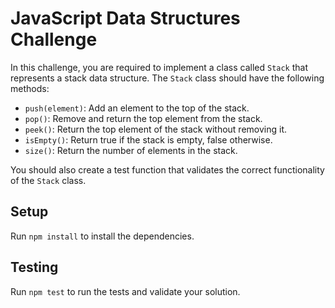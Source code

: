 # JavaScript Data Structures Challenge
In this challenge, you are required to implement a class called `Stack` that represents a stack data structure. The `Stack` class should have the following methods:

- `push(element)`: Add an element to the top of the stack.
- `pop()`: Remove and return the top element from the stack.
- `peek()`: Return the top element of the stack without removing it.
- `isEmpty()`: Return true if the stack is empty, false otherwise.
- `size()`: Return the number of elements in the stack.

You should also create a test function that validates the correct functionality of the `Stack` class.

## Setup
Run `npm install` to install the dependencies.

## Testing
Run `npm test` to run the tests and validate your solution.
